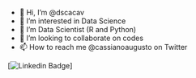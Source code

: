 - 👋 Hi, I’m @dscacav
- 👀 I’m interested in Data Science
- 🌱 I’m Data Scientist (R and Python)
- 💞️ I’m looking to collaborate on codes
- 📫 How to reach me @cassianoaugusto on Twitter

[![Linkedin Badge](https://img.shields.io/badge/-LinkedIn-blue?style=flat-square&logo=Linkedin&logoColor=white&link=https://www.linkedin.com/in/cassianocavalcanti//)]

<!---
dscacav/dscacav is a ✨ special ✨ repository because its `README.md` (this file) appears on your GitHub profile.
You can click the Preview link to take a look at your changes.
--->
